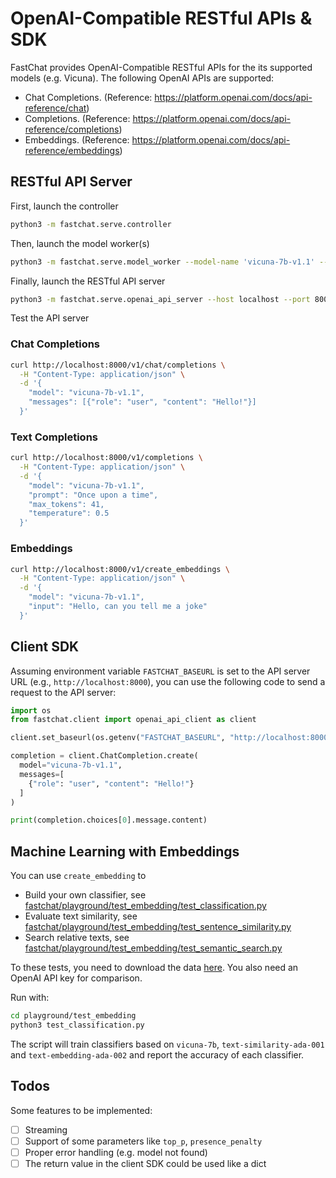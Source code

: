 # OpenAI-Compatible RESTful APIs & SDK

FastChat provides OpenAI-Compatible RESTful APIs for the its supported models (e.g. Vicuna).
The following OpenAI APIs are supported:
- Chat Completions. (Reference: https://platform.openai.com/docs/api-reference/chat)
- Completions. (Reference: https://platform.openai.com/docs/api-reference/completions)
- Embeddings. (Reference: https://platform.openai.com/docs/api-reference/embeddings)

## RESTful API Server
First, launch the controller

```bash
python3 -m fastchat.serve.controller
```

Then, launch the model worker(s)

```bash
python3 -m fastchat.serve.model_worker --model-name 'vicuna-7b-v1.1' --model-path /path/to/vicuna/weights
```

Finally, launch the RESTful API server

```bash
python3 -m fastchat.serve.openai_api_server --host localhost --port 8000
```

Test the API server

### Chat Completions
```bash
curl http://localhost:8000/v1/chat/completions \
  -H "Content-Type: application/json" \
  -d '{
    "model": "vicuna-7b-v1.1",
    "messages": [{"role": "user", "content": "Hello!"}]
  }'
```

### Text Completions
```bash
curl http://localhost:8000/v1/completions \
  -H "Content-Type: application/json" \
  -d '{
    "model": "vicuna-7b-v1.1",
    "prompt": "Once upon a time",
    "max_tokens": 41,
    "temperature": 0.5
  }'
```

### Embeddings
```bash
curl http://localhost:8000/v1/create_embeddings \
  -H "Content-Type: application/json" \
  -d '{
    "model": "vicuna-7b-v1.1",
    "input": "Hello, can you tell me a joke"
  }'
```

## Client SDK

Assuming environment variable `FASTCHAT_BASEURL` is set to the API server URL (e.g., `http://localhost:8000`), you can use the following code to send a request to the API server:

```python
import os
from fastchat.client import openai_api_client as client

client.set_baseurl(os.getenv("FASTCHAT_BASEURL", "http://localhost:8000"))

completion = client.ChatCompletion.create(
  model="vicuna-7b-v1.1",
  messages=[
    {"role": "user", "content": "Hello!"}
  ]
)

print(completion.choices[0].message.content)
```

## Machine Learning with Embeddings

You can use `create_embedding` to 
- Build your own classifier, see [fastchat/playground/test_embedding/test_classification.py](../playground/test_embedding/test_classification.py)
- Evaluate text similarity, see [fastchat/playground/test_embedding/test_sentence_similarity.py](../playground/test_embedding/test_sentence_similarity.py)
- Search relative texts, see [fastchat/playground/test_embedding/test_semantic_search.py](../playground/test_embedding/test_semantic_search.py)

To these tests, you need to download the data [here](https://www.kaggle.com/datasets/snap/amazon-fine-food-reviews). You also need an OpenAI API key for comparison.

Run with:
```bash
cd playground/test_embedding
python3 test_classification.py
```
The script will train classifiers based on `vicuna-7b`, `text-similarity-ada-001` and `text-embedding-ada-002` and report the accuracy of each classifier.

## Todos
Some features to be implemented:

- [ ] Streaming
- [ ] Support of some parameters like `top_p`, `presence_penalty`
- [ ] Proper error handling (e.g. model not found)
- [ ] The return value in the client SDK could be used like a dict
